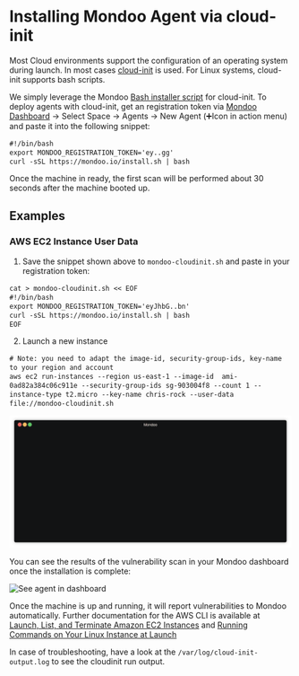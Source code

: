 # Installing Mondoo Agent via cloud-init

Most Cloud environments support the configuration of an operating system during launch. In most cases [cloud-init](https://cloudinit.readthedocs.io/en/latest/) is used. For Linux systems, cloud-init supports bash scripts.

We simply leverage the Mondoo [Bash installer script](./bash) for cloud-init. To deploy agents with cloud-init, get an registration token via [Mondoo Dashboard](https://mondoo.app/) -> Select Space -> Agents -> New Agent (➕Icon in action menu) and paste it into the following snippet:

```
#!/bin/bash
export MONDOO_REGISTRATION_TOKEN='ey..gg'
curl -sSL https://mondoo.io/install.sh | bash
```

Once the machine in ready, the first scan will be performed about 30 seconds after the machine booted up.

## Examples

### AWS EC2 Instance User Data

1. Save the snippet shown above to `mondoo-cloudinit.sh` and paste in your registration token:

```
cat > mondoo-cloudinit.sh << EOF
#!/bin/bash
export MONDOO_REGISTRATION_TOKEN='eyJhbG..bn'
curl -sSL https://mondoo.io/install.sh | bash
EOF
```

2. Launch a new instance

```
# Note: you need to adapt the image-id, security-group-ids, key-name to your region and account
aws ec2 run-instances --region us-east-1 --image-id  ami-0ad82a384c06c911e --security-group-ids sg-903004f8 --count 1 --instance-type t2.micro --key-name chris-rock --user-data file://mondoo-cloudinit.sh
```

![Installing Mondoo Agent via cloudinit](../static/videos/mondoo-ec2-cloudinit-cli.gif)

You can see the results of the vulnerability scan in your Mondoo dashboard once the installation is complete:

![See agent in dashboard](../../assets/mondoo-ec2-cloudinit-cli.png)

Once the machine is up and running, it will report vulnerabilities to Mondoo automatically. Further documentation for the AWS CLI is available at [Launch, List, and Terminate Amazon EC2 Instances](https://docs.aws.amazon.com/cli/latest/userguide/cli-services-ec2-instances.html) and [Running Commands on Your Linux Instance at Launch](https://docs.aws.amazon.com/AWSEC2/latest/UserGuide/user-data.html)

In case of troubleshooting, have a look at the `/var/log/cloud-init-output.log` to see the cloudinit run output.
